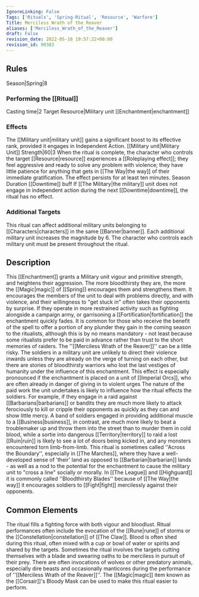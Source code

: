 ```yaml
---
IgnoreLinking: False
Tags: ['Rituals', 'Spring-Ritual', 'Resource', 'Warfare']
Title: Merciless Wrath of the Reaver
aliases: ['Merciless_Wrath_of_the_Reaver']
draft: False
revision_date: 2022-05-18 19:57:22+00:00
revision_id: 90383
---
```


## Rules
Season|Spring|8
### Performing the [[Ritual]]
Casting time|2 Target Resource|Military unit
[[Enchantment|enchantment]]
### Effects
The [[Military unit|military unit]] gains a significant boost to its effective rank, provided it engages in Independent Action.  [[Military unit|Military Unit]] Strength|60|3
When the ritual is complete, the character who controls the target [[Resource|resource]] experiences a [[Roleplaying effect]]; they feel aggressive and ready to solve any problem with violence; they have little patience for anything that gets in [[The Way|the way]] of their immediate gratification. The effect persists for at least ten minutes.
Season Duration [[Downtime]] buff If [[The Military|the military]] unit does not engage in independent action during the next [[Downtime|downtime]], the ritual has no effect.
### Additional Targets
This ritual can affect additional military units belonging to [[Characters|characters]] in the same [[Banner|banner]]. Each additional military unit increases the magnitude by 6. The character who controls each military unit must be present throughout the ritual.
## Description
This [[Enchantment]] grants a Military unit vigour and primitive strength, and heightens their aggression. The more bloodthirsty they are, the more the [[Magic|magic]] of [[Spring]] encourages them and strengthens them. It encourages the members of the unit to deal with problems directly, and with violence, and their willingness to "get stuck in" often takes their opponents by surprise. If they operate in more restrained activity such as fighting alongside a campaign army, or garrisoning a [[Fortification|fortification]] the enchantment quickly fades.
It is common for those who receive the benefit of the spell to offer a portion of any plunder they gain in the coming season to the ritualists, although this is by no means mandatory - not least because some ritualists prefer to be paid in advance rather than trust to the short memories of raiders.
The ''[[Merciless Wrath of the Reaver]]'' can be a little risky. The soldiers in a military unit are unlikely to direct their violence inwards unless they are already on the verge of turning on each other, but there are stories of bloodthirsty warriors who lost the last vestiges of humanity under the influence of this enchantment. This effect is especially pronounced if the enchantment is placed on a unit of [[Imperial Orcs]], who are often already in danger of giving in to violent urges
The nature of the paid work the unit undertakes is likely to influence how the ritual effects the soldiers. For example, if they engage in a raid against [[Barbarians|barbarians]] or bandits they are much more likely to attack ferociously to kill or cripple their opponents as quickly as they can and show little mercy. A band of soldiers engaged in providing additional muscle to a [[Business|business]], in contrast, are much more likely to beat a troublemaker up and throw them into the street than to murder them in cold blood, while a sortie into dangerous [[Territory|territory]] to raid a lost [[Ruin|ruin]] is likely to see a lot of doors being kicked in, and any monsters encountered torn limb-from-limb. 
This ritual is sometimes called ''Across the Boundary'', especially in [[The Marches]], where they have a well-developed sense of 'their' land as opposed to [[Barbarian|barbarian]] lands - as well as a nod to the potential for the enchantment to cause the military unit to "cross a line" socially or morally. In [[The League]] and [[Highguard]] it is commonly called ''Bloodthirsty Blades'' because of [[The Way|the way]] it encourages soldiers to [[Fight|fight]] mercilessly against their opponents.
## Common Elements
The ritual fills a fighting force with both vigour and bloodlust. Ritual performances often include the evocation of the [[Rune|rune]] of storms or the [[Constellation|constellation]] of [[The Claw]]. Blood is often shed during this ritual, often mixed with a cup or bowl of water or spirits and shared by the targets. Sometimes the ritual involves the targets cutting themselves with a blade and swearing oaths to be merciless in pursuit of their prey. There are often invocations of wolves or other predatory animals, especially dire beasts  and occasionally manticores during the performance of ''[[Merciless Wrath of the Reaver]]''. 
The [[Magic|magic]] item known as the [[Corsair]]'s Bloody Mask can be used to make this ritual easier to perform.